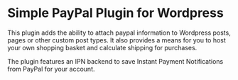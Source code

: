 Simple PayPal Plugin for Wordpress
==================================

This plugin adds the ability to attach paypal information to Wordpress posts, pages or other custom post types. It also provides a means for you to host your own shopping basket and calculate shipping for purchases.

The plugin features an IPN backend to save Instant Payment Notifications from PayPal for your account.
